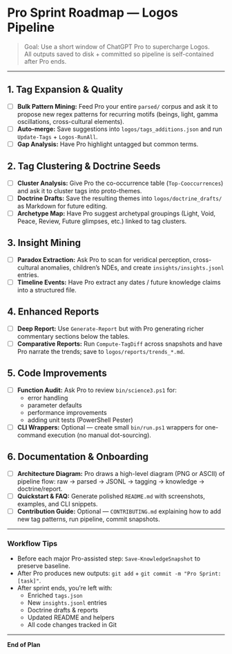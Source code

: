 # Pro Sprint Roadmap — Logos Pipeline
> Goal: Use a short window of ChatGPT Pro to supercharge Logos.  
> All outputs saved to disk + committed so pipeline is self-contained after Pro ends.
---
## 1. Tag Expansion & Quality
- [ ] **Bulk Pattern Mining:** Feed Pro your entire `parsed/` corpus and ask it to propose new regex patterns for recurring motifs (beings, light, gamma oscillations, cross-cultural elements).
- [ ] **Auto-merge:** Save suggestions into `logos/tags_additions.json` and run `Update-Tags` + `Logos-RunAll`.
- [ ] **Gap Analysis:** Have Pro highlight untagged but common terms.
## 2. Tag Clustering & Doctrine Seeds
- [ ] **Cluster Analysis:** Give Pro the co-occurrence table (`Top-Cooccurrences`) and ask it to cluster tags into proto-themes.
- [ ] **Doctrine Drafts:** Save the resulting themes into `logos/doctrine_drafts/` as Markdown for future editing.
- [ ] **Archetype Map:** Have Pro suggest archetypal groupings (Light, Void, Peace, Review, Future glimpses, etc.) linked to tag clusters.
## 3. Insight Mining
- [ ] **Paradox Extraction:** Ask Pro to scan for veridical perception, cross-cultural anomalies, children’s NDEs, and create `insights/insights.jsonl` entries.
- [ ] **Timeline Events:** Have Pro extract any dates / future knowledge claims into a structured file.
## 4. Enhanced Reports
- [ ] **Deep Report:** Use `Generate-Report` but with Pro generating richer commentary sections below the tables.
- [ ] **Comparative Reports:** Run `Compute-TagDiff` across snapshots and have Pro narrate the trends; save to `logos/reports/trends_*.md`.
## 5. Code Improvements
- [ ] **Function Audit:** Ask Pro to review `bin/science3.ps1` for:
  - error handling
  - parameter defaults
  - performance improvements
  - adding unit tests (PowerShell Pester)
- [ ] **CLI Wrappers:** Optional — create small `bin/run.ps1` wrappers for one-command execution (no manual dot-sourcing).
## 6. Documentation & Onboarding
- [ ] **Architecture Diagram:** Pro draws a high-level diagram (PNG or ASCII) of pipeline flow: raw → parsed → JSONL → tagging → knowledge → doctrine/report.
- [ ] **Quickstart & FAQ:** Generate polished `README.md` with screenshots, examples, and CLI snippets.
- [ ] **Contribution Guide:** Optional — `CONTRIBUTING.md` explaining how to add new tag patterns, run pipeline, commit snapshots.
---
### Workflow Tips
- Before each major Pro-assisted step: `Save-KnowledgeSnapshot` to preserve baseline.
- After Pro produces new outputs: `git add` + `git commit -m "Pro Sprint: [task]"`.
- After sprint ends, you’re left with:
  - Enriched `tags.json`
  - New `insights.jsonl` entries
  - Doctrine drafts & reports
  - Updated README and helpers
  - All code changes tracked in Git
---
**End of Plan**
